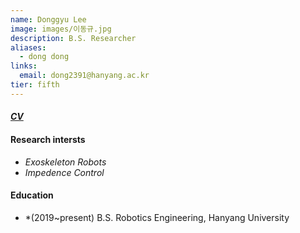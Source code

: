 ```yaml
---
name: Donggyu Lee
image: images/이동규.jpg
description: B.S. Researcher
aliases:
  - dong dong
links:
  email: dong2391@hanyang.ac.kr
tier: fifth
---
```


#### ***[CV](../asset/DonggyuLee_cv.pdf)***   

#### **Research intersts**
- *Exoskeleton Robots*
- *Impedence Control*


#### **Education**
- *(2019~present) B.S. Robotics Engineering, Hanyang University

